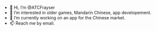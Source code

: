 - 👋 Hi, I’m @ATCFrayser
- 👀 I’m interested in older games, Mandarin Chinese, app developement.
- 🌱 I’m currently working on an app for the Chinese market.
- 📫 Reach me by email.

<!---
ATCFrayser/ATCFrayser is a ✨ special ✨ repository because its `README.md` (this file) appears on your GitHub profile.
You can click the Preview link to take a look at your changes.
--->
